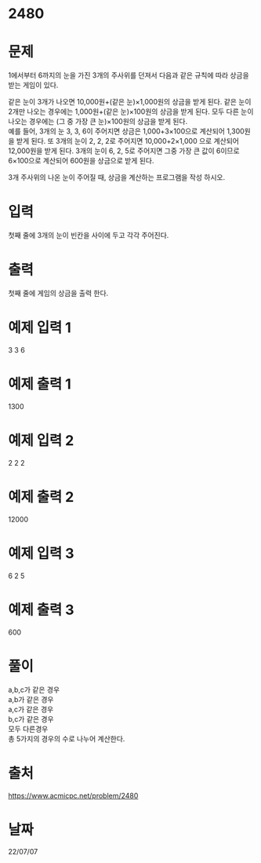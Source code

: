 # 2480

# 문제
1에서부터 6까지의 눈을 가진 3개의 주사위를 던져서 다음과 같은 규칙에 따라 상금을 받는 게임이 있다. 

같은 눈이 3개가 나오면 10,000원+(같은 눈)×1,000원의 상금을 받게 된다. 
같은 눈이 2개만 나오는 경우에는 1,000원+(같은 눈)×100원의 상금을 받게 된다. 
모두 다른 눈이 나오는 경우에는 (그 중 가장 큰 눈)×100원의 상금을 받게 된다.  
예를 들어, 3개의 눈 3, 3, 6이 주어지면 상금은 1,000+3×100으로 계산되어 1,300원을 받게 된다. 또 3개의 눈이 2, 2, 2로 주어지면 10,000+2×1,000 으로 계산되어 12,000원을 받게 된다. 3개의 눈이 6, 2, 5로 주어지면 그중 가장 큰 값이 6이므로 6×100으로 계산되어 600원을 상금으로 받게 된다.

3개 주사위의 나온 눈이 주어질 때, 상금을 계산하는 프로그램을 작성 하시오.

# 입력
첫째 줄에 3개의 눈이 빈칸을 사이에 두고 각각 주어진다. 

# 출력
첫째 줄에 게임의 상금을 출력 한다.

# 예제 입력 1 
3 3 6

# 예제 출력 1 
1300

# 예제 입력 2 
2 2 2

# 예제 출력 2 
12000

# 예제 입력 3 
6 2 5

# 예제 출력 3 
600

# 풀이
a,b,c가 같은 경우  
a,b가 같은 경우  
a,c가 같은 경우  
b,c가 같은 경우  
모두 다른경우  
총 5가지의 경우의 수로 나누어 계산한다.

# 출처
https://www.acmicpc.net/problem/2480

# 날짜
22/07/07
